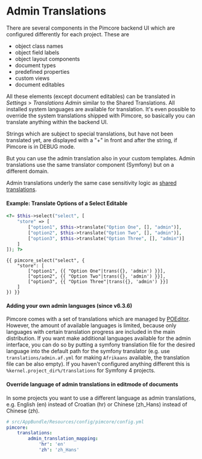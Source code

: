 # Admin Translations 

There are several components in the Pimcore backend UI which are configured differently for each project. These are

* object class names
* object field labels
* object layout components
* document types
* predefined properties
* custom views
* document editables

All these elements (except document editables) can be translated in *Settings* > *Translations Admin* similar to the
Shared Translations. All installed system languages are available for translation. It's even possible to override
the system translations shipped with Pimcore, so basically you can translate anything within the backend UI. 

Strings which are subject to special translations, but have not been translated yet, are displayed with a "+" in front 
and after the string, if Pimcore is in DEBUG mode.

But you can use the admin translation also in your custom templates. 
Admin translations use the same translator component (Symfony) but on a different domain.

Admin translations underly the same case sensitivity logic as [shared translations](./04_Shared_Translations.md#page_Translations_case_sensitivity).

#### Example: Translate Options of a Select Editable

<div class="code-section">

```php
<?= $this->select("select", [
    "store" => [
        ["option1", $this->translate("Option One", [], "admin")],
        ["option2", $this->translate("Option Two", [], "admin")],
        ["option3", $this->translate("Option Three", [], "admin")]
    ]
]); ?>
```

```twig
{{ pimcore_select("select", {
	"store": [
		["option1", {{ "Option One"|trans({}, 'admin') }}],
		["option2", {{ "Option Two"|trans({}, 'admin') }}],
		["option3", {{ "Option Three"|trans({}, 'admin') }}]
	]
}) }}
```
</div>

#### Adding your own admin languages (since v6.3.6)
Pimcore comes with a set of translations which are managed by [POEditor](https://poeditor.com/join/project/VWmZyvFVMH). 
However, the amount of available languages is limited, because only languages with certain translation progress are
included in the main distribution. 
If you want make additional languages available for the admin interface, you can do so by putting a symfony translation
file for the desired language into the default path for the symfony translator 
(e.g. use `translations/admin.af.yml` for making `Afrikaans` available, the translation file can be also empty). 
If you haven't configured anything different this is `%kernel.project_dir%/translations` for Symfony 4 projects.

#### Override language of admin translations in editmode of documents
In some projects you want to use a different language as admin translations, e.g. English (en) instead of Croatian (hr) or Chinese (zh_Hans) instead of Chinese (zh).

```yaml
# src/AppBundle/Resources/config/pimcore/config.yml
pimcore:
    translations:
        admin_translation_mapping:
            'hr': 'en'
            'zh': 'zh_Hans'
```
